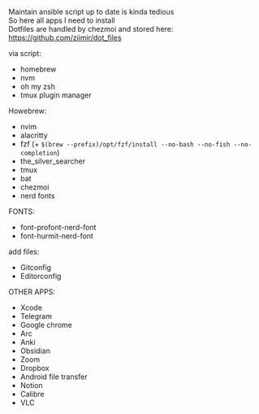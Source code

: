 Maintain ansible script up to date is kinda tedious \
So here all apps I need to install \
Dotfiles are handled by chezmoi and stored here: https://github.com/ziimir/dot_files

via script:
- homebrew
- nvm
- oh my zsh
- tmux plugin manager

Howebrew:
- nvim
- alacritty
- fzf (+ `$(brew --prefix)/opt/fzf/install --no-bash --no-fish --no-completion`)
- the_silver_searcher
- tmux
- bat
- chezmoi
- nerd fonts

FONTS:
- font-profont-nerd-font
- font-hurmit-nerd-font

add files:
- Gitconfig
- Editorconfig

OTHER APPS:
- Xcode
- Telegram
- Google chrome
- Arc
- Anki
- Obsidian
- Zoom
- Dropbox
- Android file transfer
- Notion
- Calibre
- VLC
